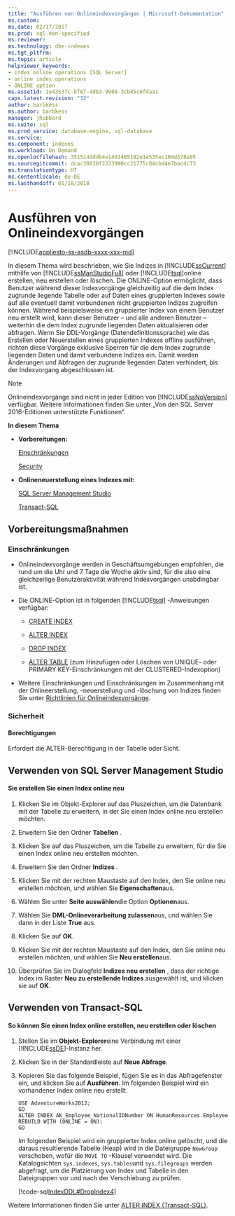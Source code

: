 ```yaml
---
title: "Ausführen von Onlineindexvorgängen | Microsoft-Dokumentation"
ms.custom: 
ms.date: 02/17/2017
ms.prod: sql-non-specified
ms.reviewer: 
ms.technology: dbe-indexes
ms.tgt_pltfrm: 
ms.topic: article
helpviewer_keywords:
- index online operations [SQL Server]
- online index operations
- ONLINE option
ms.assetid: 1e43537c-bf67-4db3-9908-3cb45c6fdaa1
caps.latest.revision: "32"
author: barbkess
ms.author: barbkess
manager: jhubbard
ms.suite: sql
ms.prod_service: database-engine, sql-database
ms.service: 
ms.component: indexes
ms.workload: On Demand
ms.openlocfilehash: 351514dddb4e1491465192e1e535ec104d578a95
ms.sourcegitcommit: dcac30038f2223990cc21775c84cbd4e7bacdc73
ms.translationtype: HT
ms.contentlocale: de-DE
ms.lasthandoff: 01/18/2018
---
```

# <a name="perform-index-operations-online"></a>Ausführen von Onlineindexvorgängen
[!INCLUDE[appliesto-ss-asdb-xxxx-xxx-md](../../includes/appliesto-ss-asdb-xxxx-xxx-md.md)]

  In diesem Thema wird beschrieben, wie Sie Indizes in [!INCLUDE[ssCurrent](../../includes/sscurrent-md.md)] mithilfe von [!INCLUDE[ssManStudioFull](../../includes/ssmanstudiofull-md.md)] oder [!INCLUDE[tsql](../../includes/tsql-md.md)]online erstellen, neu erstellen oder löschen. Die ONLINE-Option ermöglicht, dass Benutzer während dieser Indexvorgänge gleichzeitig auf die dem Index zugrunde liegende Tabelle oder auf Daten eines gruppierten Indexes sowie auf alle eventuell damit verbundenen nicht gruppierten Indizes zugreifen können. Während beispielsweise ein gruppierter Index von einem Benutzer neu erstellt wird, kann dieser Benutzer – und alle anderen Benutzer – weiterhin die dem Index zugrunde liegenden Daten aktualisieren oder abfragen. Wenn Sie DDL-Vorgänge (Datendefinitionssprache) wie das Erstellen oder Neuerstellen eines gruppierten Indexes offline ausführen, richten diese Vorgänge exklusive Sperren für die dem Index zugrunde liegenden Daten und damit verbundene Indizes ein. Damit werden Änderungen und Abfragen der zugrunde liegenden Daten verhindert, bis der Indexvorgang abgeschlossen ist.  
  
> [!NOTE]  
>  Onlineindexvorgänge sind nicht in jeder Edition von [!INCLUDE[ssNoVersion](../../includes/ssnoversion-md.md)] verfügbar. Weitere Informationen finden Sie unter „Von den SQL Server 2016-Editionen unterstützte Funktionen“.  
  
 **In diesem Thema**  
  
-   **Vorbereitungen:**  
  
     [Einschränkungen](#Restrictions)  
  
     [Security](#Security)  
  
-   **Onlineneuerstellung eines Indexes mit:**  
  
     [SQL Server Management Studio](#SSMSProcedure)  
  
     [Transact-SQL](#TsqlProcedure)  
  
##  <a name="BeforeYouBegin"></a> Vorbereitungsmaßnahmen  
  
###  <a name="Restrictions"></a> Einschränkungen  
  
-   Onlineindexvorgänge werden in Geschäftsumgebungen empfohlen, die rund um die Uhr und 7 Tage die Woche aktiv sind, für die also eine gleichzeitige Benutzeraktivität während Indexvorgängen unabdingbar ist.  
  
-   Die ONLINE-Option ist in folgenden [!INCLUDE[tsql](../../includes/tsql-md.md)] -Anweisungen verfügbar:  
  
    -   [CREATE INDEX](../../t-sql/statements/create-index-transact-sql.md)  
  
    -   [ALTER INDEX](../../t-sql/statements/alter-index-transact-sql.md)  
  
    -   [DROP INDEX](../../t-sql/statements/drop-index-transact-sql.md)  
  
    -   [ALTER TABLE](../../t-sql/statements/alter-table-transact-sql.md) (zum Hinzufügen oder Löschen von UNIQUE- oder PRIMARY KEY-Einschränkungen mit der CLUSTERED-Indexoption)  
  
-   Weitere Einschränkungen und Einschränkungen im Zusammenhang mit der Onlineerstellung, -neuerstellung und -löschung von Indizes finden Sie unter [Richtlinien für Onlineindexvorgänge](../../relational-databases/indexes/guidelines-for-online-index-operations.md).  
  
###  <a name="Security"></a> Sicherheit  
  
####  <a name="Permissions"></a> Berechtigungen  
 Erfordert die ALTER-Berechtigung in der Tabelle oder Sicht.  
  
##  <a name="SSMSProcedure"></a> Verwenden von SQL Server Management Studio  
  
#### <a name="to-rebuild-an-index-online"></a>Sie erstellen Sie einen Index online neu  
  
1.  Klicken Sie im Objekt-Explorer auf das Pluszeichen, um die Datenbank mit der Tabelle zu erweitern, in der Sie einen Index online neu erstellen möchten.  
  
2.  Erweitern Sie den Ordner **Tabellen** .  
  
3.  Klicken Sie auf das Pluszeichen, um die Tabelle zu erweitern, für die Sie einen Index online neu erstellen möchten.  
  
4.  Erweitern Sie den Ordner **Indizes** .  
  
5.  Klicken Sie mit der rechten Maustaste auf den Index, den Sie online neu erstellen möchten, und wählen Sie **Eigenschaften**aus.  
  
6.  Wählen Sie unter **Seite auswählen**die Option **Optionen**aus.  
  
7.  Wählen Sie **DML-Onlineverarbeitung zulassen**aus, und wählen Sie dann in der Liste **True** aus.  
  
8.  Klicken Sie auf **OK**.  
  
9. Klicken Sie mit der rechten Maustaste auf den Index, den Sie online neu erstellen möchten, und wählen Sie **Neu erstellen**aus.  
  
10. Überprüfen Sie im Dialogfeld **Indizes neu erstellen** , dass der richtige Index im Raster **Neu zu erstellende Indizes** ausgewählt ist, und klicken sie auf **OK**.  
  
##  <a name="TsqlProcedure"></a> Verwenden von Transact-SQL  
  
#### <a name="to-create-rebuild-or-drop-an-index-online"></a>So können Sie einen Index online erstellen, neu erstellen oder löschen  
  
1.  Stellen Sie im **Objekt-Explorer**eine Verbindung mit einer [!INCLUDE[ssDE](../../includes/ssde-md.md)]-Instanz her.  
  
2.  Klicken Sie in der Standardleiste auf **Neue Abfrage**.  
  
3.  Kopieren Sie das folgende Beispiel, fügen Sie es in das Abfragefenster ein, und klicken Sie auf **Ausführen**. Im folgenden Beispiel wird ein vorhandener Index online neu erstellt.  
  
    ```  
    USE AdventureWorks2012;  
    GO  
    ALTER INDEX AK_Employee_NationalIDNumber ON HumanResources.Employee  
    REBUILD WITH (ONLINE = ON);  
    GO  
    ```  
  
     Im folgenden Beispiel wird ein gruppierter Index online gelöscht, und die daraus resultierende Tabelle (Heap) wird in die Dateigruppe `NewGroup` verschoben, wofür die `MOVE TO` -Klausel verwendet wird. Die Katalogsichten `sys.indexes`, `sys.tables`und `sys.filegroups` werden abgefragt, um die Platzierung von Index und Tabelle in den Dateigruppen vor und nach der Verschiebung zu prüfen.  
  
     [!code-sql[IndexDDL#DropIndex4](../../relational-databases/indexes/codesnippet/tsql/perform-index-operations_1.sql)]  
  
 Weitere Informationen finden Sie unter [ALTER INDEX &#40;Transact-SQL&#41;](../../t-sql/statements/alter-index-transact-sql.md).  
  
  
